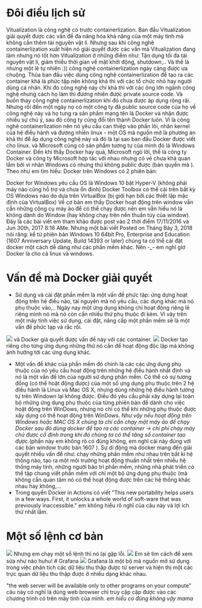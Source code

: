 # Đôi điều lịch sử
Vitualization là công nghệ có trước containerlization.
Ban đầu Vitualization giải quyết được các vấn đề đa năng hóa khả năng của một máy tính mà không cần thêm tài nguyên vật lí. Nhưng sau khi công nghê containerlization xuất hiện nó giải quyết được các vấn mà Vitualization đang làm nhưng nó tốt hơn Vitualization ở những điểm như: Tận dụng tối đa tài nguyên vật lí, giảm thiểu thời gian về mặt khởi động, shutdown,..
Và thế là nhưng một lẽ tự nhiên :))  công nghệ containerlization ngày càng được ưa chuộng.
Thủa ban đầu việc dùng công nghệ containerlization để tạo ra các container khá là phức tập nên không khả thi với các tổ chức nhỏ hay người dùng cá nhân. Khi đó công nghệ này chỉ khả thi với các ông lớn ngành công nghệ nhưng cách họ làm thì đương nhiên được private source code. Và buồn thay công nghệ containerlization khi đó chưa được áp dụng rộng rãi.
Nhưng rồi đến một ngày nọ có một công ty đã public source code của họ về công nghệ này và họ tung ra sản phầm mang tên là Docker và nhận được nhiều sự chú ý, sau đó công ty cũng đổi tên thành Docker luôn.
Vì là công nghê containerlization nên nó yêu cầu can thiệp vào phần lõi, nhân kernel của hệ điều hành và đương nhiên linux - một OS mã nguồn mở là phương án khả thi để ấp dụng công nghệ này và đó là tại sao ban đầu Docker được viết cho linux. và Microsoft cũng có sản phẩm tương tự của mình đó là Windows Container.
Đến khi thấy Docker hay quá, Microsoft ngỏ lời, thế là công ty Docker và công ty Microsoft hợp tác với nhau nhưng có vẻ chưa khả quan lắm bởi vì nhân Windows có nhưng thứ không public được (bản quyền mà ). Theo như em tìm hiểu: 
Docker trên Windows có 2 phiên bản:

Docker for Windows yêu cầu OS là Windows 10 bật Hyper-V (không phải máy nào cũng hỗ trợ và chưa ổn định)
Docker Toolbox có thể cài trên bất kỳ OS Windows nào do dựa trên VirtualBox (bị giới hạn bởi các thiết lập mặc định của VirtualBox)
Về cơ bản em thấy Docker hoạt động trên window vẫn cần những công cụ máy ảo để có thể chạy được nên em vẫn hiểu nó là không dành do Window (hay không chạy trên nền thuần túy của window).
Đây là các bài viết em tham khảo được post vào 2 thời điểm 17/11/2016 và Jun 30th, 2017 8:16 AMe.
Nhưng một bài viết Posted on Tháng Bảy 3, 2018 nói răng: kể từ phiên bản Windows 10 64bit Pro, Enterprise and Education (1607 Anniversary Update, Build 14393 or later) chúng ta có thể cài đặt docker một cách dễ dàng như các phần mềm khác. Nên -_- em nghĩ giơ Docker là cho cả linux và windows.

# Vấn đề mà Docker giải quyết
* Sử dụng và cài đặt phần mềm là một vấn đề phức tập: ứng dựng hoạt động trên hệ điều nào, tài nguyên mà nó yêu cầu, các dụng khác mà nó phụ thuộc vào,.. 
Ngày nay một ứng dụng không chỉ hoạt động riêng lẻ riêng mình nó mà nó còn cần nhiều thứ phụ thuộc đi kèm. Vì vậy trên một máy tính việc sử dụng, cài đặt, nâng cấp một phần mềm sẽ là một vấn đề phức tạp và rắc rối. 
<img src="https://lh3.googleusercontent.com/71PeETEaRnNkGGxzmFM0xMnvHesSs7QSdiBbZZi8D9qcZMLpS1Tu7_mVjypxUjJhvaNrk3I2qo5gG7Cv17-_DGTLGTjPfnqyJ5uzan6WpdknqVfjkKcZ-N92B5nPcncodJShzmVFCe3UVedrAUFRb3fKqQw03btg_6gvBvtjGGPqZpK5sSGiR0CNQer8sTZyaLoWs0qpQmc0Ypi5lNgFmWf_l9mUB84uCmpPL2O4OLi06MxDjjSyMBk3b63zQ68SEen8su6Y73qvhqPENXQWY-iFDAf92NwT-Y8aO-mXEpbtdGT_zwqZtlzgq0-0QVoGKgsId316HjCqDb1CFpega5tSJCEHpjaP7LacWKogQ6eZLAz6oVrj8JZliC-4l57TDi_Oz1NcjJuC86Nl2FJEqFAfdGcVXeMedBSRr3pNMTnWFCgQPYOBI0iU4GY1X5ST5p7Hpc70pKZeTD47QNkZYpz3vZDIzqrLIqk3HAnUkjgGt_pE4rikt265jcdm4BDVbd1prkrr5wnTl6znQFZyUmsGpT2m6TRy_on5FoabDDDqowGA3K3TsGdq6tXGjiEaa9AQkJxj9AvQaJt5tbcpDb_MmqVd7UrmrBZcMokF7b4d4tOWxOXIPOcU6HiJaFZFV8AdxObkEJvVwv0ZXSrBTHfgoguo5Ow=w506-h248-no">
và Docker giả quyết được vấn đề này với các container.
<img src="https://lh3.googleusercontent.com/Bs3IYo8H7Zdb7rfm2wdEZoKW85fpJwMT3ZbgWU_1mmjLoWN8hrtVDBW8OFy2P2GxjY0_gPtxe-0Sk5kaiX-fanZHpJQZomoankRCoHbie7zfnvSE9gcLqPdvW7c67IHaE7LE2rGID_5_lBNXo3rom9flz4Dbo3r3GOfWqGgq6_-Hn3vEgyOaQqymkIzOlYtXytaGpt4KKEELwXjxzitgZTK6B2YOpHx0GHy6LP5gHSGAvA7ZyNKH5unhnP0hjBn2ncAQ6uxrU6jje-BkfPhSeys9CTzF-9e2WNQyUIQX-7SNztgaCczmMTXWRCzXwvesVkcOeRAMO7G_BytlMYwC-8nqX3CnIGZ9TpwbStN1799SwQq8bG3c1bFHVh_k8m0K37biGLk3Jv0hXy41gChreZw7Eg1tnYfvcSjcX_9wO7gwVrefTJfRFX-f4HVpxCudPirgL67mytnEXu9GXqZXbgCPjVwTQeKPEq3MvppkgNJqMRlsPkdyePdFPOU5WGCSkuf-8qF71mRB7vqJ73x8kkEm2NmhuPw_lxeq1ichKX794cA72fngArQW2R0zvp8pRiSyl1Ta2jZOKA7T6UY3ddrSoiapWf-SWKVC4T6d4uF1jeJwwaYok7At57c09S_VMHjTDC7nl0orTZmnRAuTlcnGs5Gqpac=w847-h343-no">
Docker tạo riêng cho từng ứng dụng những thứ nó cần để hoạt động độc lập mà không ảnh hưởng tới các ứng dụng khác. 

* Một vấn đề khác của phần mềm đó chính là các các ứng dụng phụ thuộc của nó yêu cầu hoạt động trên những hệ điều hành nhất định và nó là một vấn đề lớn của người sử dụng phần mềm. Có thể có sự tương đồng (có thể hoặt động được) của một số ựng dụng phụ thuộc trên 2 hệ điều hành là Linux và Mac OS X, nhưng dùng những hệ điều hành tương tự trên Windown lại không được. Điều đó yêu cầu phải xây dựng lại toàn bộ những ứng dụng phụ thuộc của từng phiên bản để dành cho việc hoặt động trên WinDows, nhưng nó chỉ có thể khi những phụ thuộc được xây dựng có thể hoạt động trên WinDows.
*Như vậy nếu hoạt động trên Windows hoặc MAC OS X chúng ta chỉ cần chạy một máy ảo để chạy Docker sau đó dùng docker để tạo ra các container -> chi phí chạy máy chủ được cố định trong khi đó chúng ta có thể tăng số container tạo được.*(phần này em không rõ có đúng không, em nghĩ cái này đúng với các bản window trước bản 1607 ).
Sự di động mà docker mang đến giải quyết nhiều vấn đề như: chạy những phần mềm như nhau trên bất kì hệ thống nào, tạo ra một môi trường hoạt động thuần nhất trên nhiều hệ thống máy tính, những người bảo trì phần mềm, những nhà phát triển có thể tập chung viết phần mềm với chỉ một bộ ứng dụng phụ thuộc (mà không cần quan tâm nó có thể hoạt động được trên các hệ thống khác nhau hay không,...
*  Trong quyển Docker in Actions có viết "This new portability helps users in a few ways. First, it unlocks a whole world of soft-ware that was previously inaccessible." em không hiểu rõ nghĩ của câu này và lợi ích thứ nhất lắm.

# Một số lệnh cơ bản 
<img src="https://lh3.googleusercontent.com/dpE1Rb15ExIP-3LRaYo-SgLQdG2I0WpsROUVU_OS7Vj-sBjyjKAtbe6paWmwSeGMNK_CWZGp2dwsdlvyw0YKYMuL4dWk4LpgcjbiaQcldO6g9ve1VCrlP4qlANuTs2IvQNDukBcSmTde29U9IavTqWaWVS8I0PhdMGwXOn930IkFOcLJ-2FQf1zDn44nrxhWlq5fGQhe39iKIcMKEy6HtiiZVNIAWkxdTi8eQ0RbY0pfRUmjAktKwhh9Mfrh-OFPVcP9DNiOJiqCgnBhTXOzbDzF9Qjc9ScnrR4sFuRuggU8ZGhKh14zN9SM9gW50twhnBxjw-jZJYyqFOyww9YdGm8i34dgTYZFIDf3MLxq7C3MUNM8BGixnhLNP74qliZSifMAJ2UVL6oCsn-vM4BUJq1oKIaWXPN_E3MzLlwQnkDZAH_C41XDjcHoK5Zg3HEHDytQl-buMjZ5srgwaxtd8W52TOpLs6kQc89RhnbyuY4E0Yf1gGYkGTdll-uiLlTTSRPGqqJ_DCqa9kaoXc-GUD2iEAyQS4BWyu7NEcDD70S-LAT3pcJ7t0ZUuZH_VZCkhfyLOBJ5YOIujhtCoUo7V0TD8wyFbCGFLk97bn_8Ye3VKPywguEjlMEBGMHMJ0Xwn2YZwUHNDQ1cnakggMkZoQoxBIIKUHY=w786-h525-no">
Nhưng em chạy một số lệnh thì nó lại gặp lỗi.
<img src="https://lh3.googleusercontent.com/xyHSwlVLZCjwGJedZ9QDAZ8JnZAAAcyZoqWrPRUIeHjpMon1zpyiDYQAMeNZDryx_ecFoqURSjqeWeR_xE5lEoKAl57EfgoYBGpe1Q3Sr0dsr1D2QqGt_6Cv_tb349JLX17mr-VQpjvLkWDgmVrxHHeyR45sdvJb2UupMySukfRXH0DieBK-bQgjpH7pIslqac5VIYH6mEbknNaApGuy7D9KjmFhtdSglF-AtDrZewBtvbATbjdwXfEjRmGrH80eLlu2l6z_XWRABpEVdEJWiLZ5jRwTFMVM883p1zzuKq10Q_PjbXNnF9qQdIMvKdWtkXXgYaEFWrJoU418pUdAxIr_l-pWUJ2sPd4vlu7gPU40MEw64VBHk04AkTHdwCknaP00CJIFWNFCqSWMRAp-nHTOUzgof3dkVrfGfh-KB_Ecqa09ZHdcStMM6yEnOETK4f90DhTysImGXwUo4EGcJ24s7sjs2Qf4M4c33jD-iCz2dkPEDnUJwrIFFnwRhGv8PDBF32J1FqkmYQvPQAPUP4dJKPzm9Z_Inef6FD6Js5Og5xmzhPHEZ8bGY8F9MvA6ioNcMX5H200jvOGe766Crd4_71kf7J8uXK8wtSY2717ZHP_s2gdXXrLI5w7KoZKC4Bv5H5jN8uE4gpuRy4ssVuLIJXtKT3g=w963-h204-no">
Em sẽ tìm cách để xem sửa như nào huhu!
# Grafana 
<img src="https://namlee.net/wp-content/uploads/2018/07/huong-dan-cai-dat-he-thong-monitor-voi-grafana-influxdb-va-telegraf-tren-centos-7.png">
Grafana là một bộ mã nguồn mở sử dụng trong việc phân tích các dữ liệu thu thập được từ server và hiện thị một các trực quan dữ liệu thu thập được ở nhiều dạng khác nhau.


"the web server will be available only to other programs on your compute" câu này có nghĩ là dùng web browser chỉ truy cập cập được vào các chương trình có trên máy tính của mình. *em hiểu có đúng không vậy mama*

